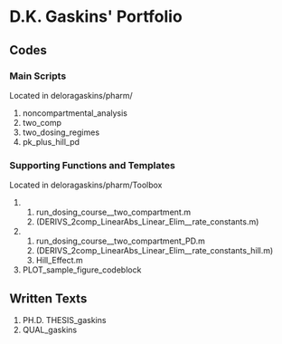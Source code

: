 # D.K. Gaskins' Portfolio

## Codes

### Main Scripts
Located in deloragaskins/pharm/
1. noncompartmental_analysis
2. two_comp
3. two_dosing_regimes
4. pk_plus_hill_pd

### Supporting Functions and Templates
Located in deloragaskins/pharm/Toolbox
1. 1. run_dosing_course__two_compartment.m
   2. (DERIVS_2comp_LinearAbs_Linear_Elim__rate_constants.m) 
2. 1. run_dosing_course__two_compartment_PD.m
   2. (DERIVS_2comp_LinearAbs_Linear_Elim__rate_constants_hill.m)
   3. Hill_Effect.m
3. PLOT_sample_figure_codeblock

## Written Texts
1. PH.D. THESIS_gaskins
2. QUAL_gaskins
